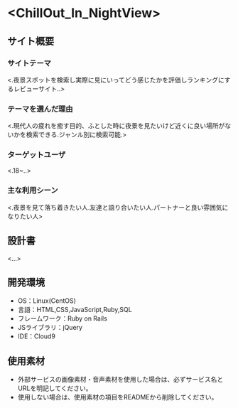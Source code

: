 # <ChillOut_In_NightView>

## サイト概要
### サイトテーマ
<.夜景スポットを検索し実際に見にいってどう感じたかを評価しランキングにするレビューサイト..>

### テーマを選んだ理由
<.現代人の疲れを癒す目的、ふとした時に夜景を見たいけど近くに良い場所がないかを検索できる.ジャンル別に検索可能.>

### ターゲットユーザ
<.18~..>

### 主な利用シーン
<.夜景を見て落ち着きたい人.友達と語り合いたい人.パートナーと良い雰囲気になりたい人>

## 設計書
<...>

## 開発環境
- OS：Linux(CentOS)
- 言語：HTML,CSS,JavaScript,Ruby,SQL
- フレームワーク：Ruby on Rails
- JSライブラリ：jQuery
- IDE：Cloud9

## 使用素材
- 外部サービスの画像素材・音声素材を使用した場合は、必ずサービス名とURLを明記してください。
- 使用しない場合は、使用素材の項目をREADMEから削除してください。